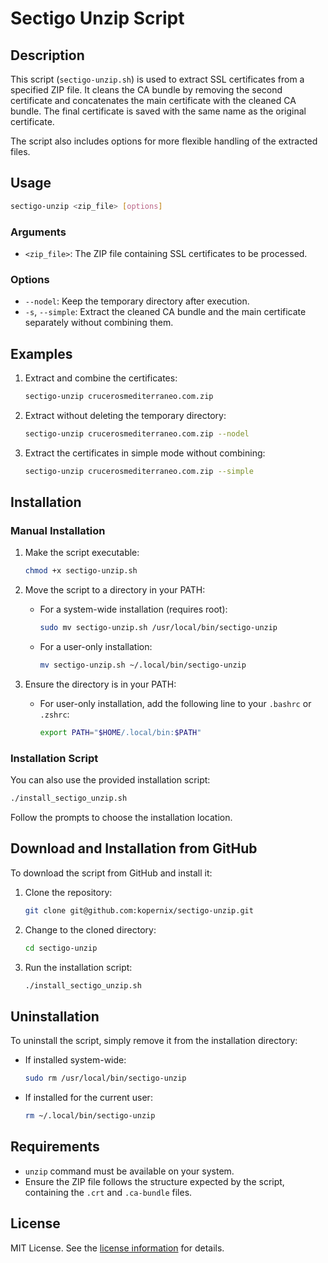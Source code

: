 # Sectigo Unzip Script

## Description

This script (`sectigo-unzip.sh`) is used to extract SSL certificates from a specified ZIP file. It cleans the CA bundle by removing the second certificate and concatenates the main certificate with the cleaned CA bundle. The final certificate is saved with the same name as the original certificate.

The script also includes options for more flexible handling of the extracted files.

## Usage

```bash
sectigo-unzip <zip_file> [options]
```

### Arguments
- `<zip_file>`: The ZIP file containing SSL certificates to be processed.

### Options
- `--nodel`: Keep the temporary directory after execution.
- `-s`, `--simple`: Extract the cleaned CA bundle and the main certificate separately without combining them.

## Examples

1. Extract and combine the certificates:
   ```bash
   sectigo-unzip crucerosmediterraneo.com.zip
   ```

2. Extract without deleting the temporary directory:
   ```bash
   sectigo-unzip crucerosmediterraneo.com.zip --nodel
   ```

3. Extract the certificates in simple mode without combining:
   ```bash
   sectigo-unzip crucerosmediterraneo.com.zip --simple
   ```

## Installation

### Manual Installation

1. Make the script executable:
   ```bash
   chmod +x sectigo-unzip.sh
   ```

2. Move the script to a directory in your PATH:
   - For a system-wide installation (requires root):
     ```bash
     sudo mv sectigo-unzip.sh /usr/local/bin/sectigo-unzip
     ```
   - For a user-only installation:
     ```bash
     mv sectigo-unzip.sh ~/.local/bin/sectigo-unzip
     ```

3. Ensure the directory is in your PATH:
   - For user-only installation, add the following line to your `.bashrc` or `.zshrc`:
     ```bash
     export PATH="$HOME/.local/bin:$PATH"
     ```

### Installation Script

You can also use the provided installation script:
```bash
./install_sectigo_unzip.sh
```
Follow the prompts to choose the installation location.

## Download and Installation from GitHub

To download the script from GitHub and install it:

1. Clone the repository:
   ```bash
   git clone git@github.com:kopernix/sectigo-unzip.git
   ```

2. Change to the cloned directory:
   ```bash
   cd sectigo-unzip
   ```

3. Run the installation script:
   ```bash
   ./install_sectigo_unzip.sh
   ```

## Uninstallation

To uninstall the script, simply remove it from the installation directory:

- If installed system-wide:
  ```bash
  sudo rm /usr/local/bin/sectigo-unzip
  ```

- If installed for the current user:
  ```bash
  rm ~/.local/bin/sectigo-unzip
  ```

## Requirements

- `unzip` command must be available on your system.
- Ensure the ZIP file follows the structure expected by the script, containing the `.crt` and `.ca-bundle` files.

## License

MIT License. See the [license information](LICENSE) for details.
